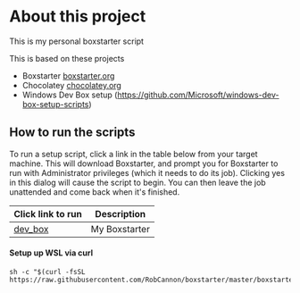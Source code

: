 # About this project

This is my personal boxstarter script

This is based on these projects

* Boxstarter [boxstarter.org](http://boxstarter.org)
* Chocolatey [chocolatey.org](http://chocolatey.org)
* Windows Dev Box setup (https://github.com/Microsoft/windows-dev-box-setup-scripts)

## How to run the scripts

To run a setup script, click a link in the table below from your target machine. This will download Boxstarter, and prompt you for Boxstarter to run with Administrator privileges (which it needs to do its job). Clicking yes in this dialog will cause the script to begin. You can then leave the job unattended and come back when it's finished.

| Click link to run                                                                                                                                                                           | Description   |
| ------------------------------------------------------------------------------------------------------------------------------------------------------------------------------------------- | ------------- |
| <a href='http://boxstarter.org/package/nr/url?https://raw.githubusercontent.com/RobCannon/boxstarter/master/dev_box.ps1?token=AK0OHkKpCgt-8lIcqBiQ1amsoPRrsDB7ks5a-J-0wA%3D%3D'>dev_box</a> | My Boxstarter |



#### Setup up WSL via curl

```shell
sh -c "$(curl -fsSL https://raw.githubusercontent.com/RobCannon/boxstarter/master/boxstarter.sh)"
```
